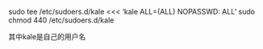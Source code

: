 sudo tee /etc/sudoers.d/kale <<< ‘kale ALL=(ALL) NOPASSWD: ALL’
sudo chmod 440 /etc/sudoers.d/kale

其中kale是自己的用户名
